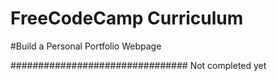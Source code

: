 # FreeCodeCamp Curriculum

#Build a Personal Portfolio Webpage

################################
Not completed yet
